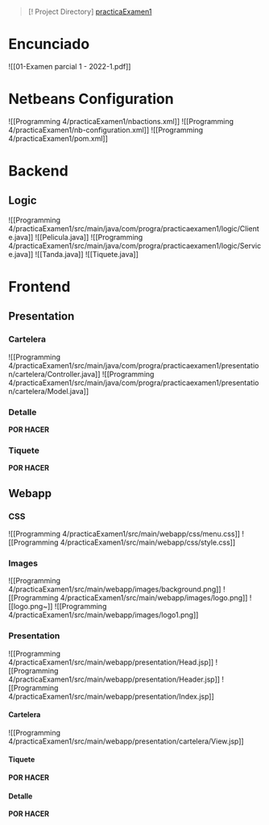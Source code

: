 > [! Project Directory]
> [practicaExamen1](file:///home/xarthy/uni-notes/SS2023/Programming%204/practicaExamen1)

# Encunciado
![[01-Examen parcial 1 - 2022-1.pdf]]


# Netbeans Configuration
![[Programming 4/practicaExamen1/nbactions.xml]]
![[Programming 4/practicaExamen1/nb-configuration.xml]]
![[Programming 4/practicaExamen1/pom.xml]]
# Backend
## Logic
![[Programming 4/practicaExamen1/src/main/java/com/progra/practicaexamen1/logic/Cliente.java]]
![[Pelicula.java]]
![[Programming 4/practicaExamen1/src/main/java/com/progra/practicaexamen1/logic/Service.java]]
![[Tanda.java]]
![[Tiquete.java]]
# Frontend
## Presentation
### Cartelera
![[Programming 4/practicaExamen1/src/main/java/com/progra/practicaexamen1/presentation/cartelera/Controller.java]]
![[Programming 4/practicaExamen1/src/main/java/com/progra/practicaexamen1/presentation/cartelera/Model.java]]
### Detalle
**POR HACER**
### Tiquete
**POR HACER**

## Webapp
### CSS
![[Programming 4/practicaExamen1/src/main/webapp/css/menu.css]]
![[Programming 4/practicaExamen1/src/main/webapp/css/style.css]]
### Images
![[Programming 4/practicaExamen1/src/main/webapp/images/background.png]]
![[Programming 4/practicaExamen1/src/main/webapp/images/logo.png]]
![[logo.png~]]
![[Programming 4/practicaExamen1/src/main/webapp/images/logo1.png]]
### Presentation
![[Programming 4/practicaExamen1/src/main/webapp/presentation/Head.jsp]]
![[Programming 4/practicaExamen1/src/main/webapp/presentation/Header.jsp]]
![[Programming 4/practicaExamen1/src/main/webapp/presentation/Index.jsp]]
#### Cartelera
![[Programming 4/practicaExamen1/src/main/webapp/presentation/cartelera/View.jsp]]
#### Tiquete
**POR HACER**
#### Detalle
**POR HACER**

